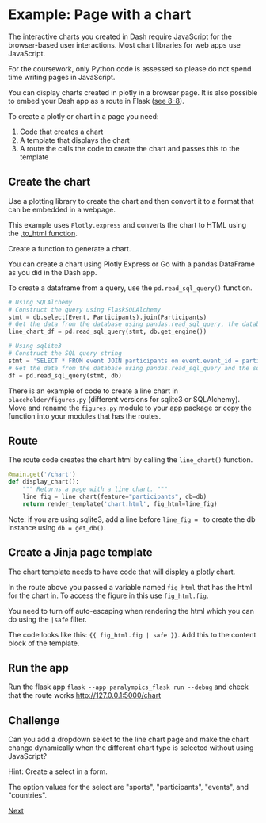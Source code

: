 # Example: Page with a chart

The interactive charts you created in Dash require JavaScript for the browser-based user interactions. Most chart
libraries for web apps use JavaScript.

For the coursework, only Python code is assessed so please do not spend time writing pages in JavaScript.

You can display charts created in plotly in a browser page. It is also possible to embed your Dash app as a route in
Flask ([see 8-8](8-8-other.md)).

To create a plotly or chart in a page you need:

1. Code that creates a chart
2. A template that displays the chart
3. A route the calls the code to create the chart and passes this to the template

## Create the chart

Use a plotting library to create the chart and then convert it to a format that can be embedded in a webpage.

This example uses `Plotly.express` and converts the chart to HTML using
the [.to_html function](https://plotly.com/python/interactive-html-export/).

Create a function to generate a chart.

You can create a chart using Plotly Express or Go with a pandas DataFrame as you did in the Dash app.

To create a dataframe from a query, use the `pd.read_sql_query()` function.

```python
# Using SQLAlchemy
# Construct the query using FlaskSQLAlchemy
stmt = db.select(Event, Participants).join(Participants)
# Get the data from the database using pandas.read_sql_query, the database engine is from the SQLAlchemy db object
line_chart_df = pd.read_sql_query(stmt, db.get_engine())

# Using sqlite3
# Construct the SQL query string
stmt = 'SELECT * FROM event JOIN participants on event.event_id = participants.event_id;'
# Get the data from the database using pandas.read_sql_query and the sqlite3 database connection from get_db()
df = pd.read_sql_query(stmt, db)
```

There is an example of code to create a line chart in `placeholder/figures.py` (different versions for sqlite3 or
SQLAlchemy).
Move and rename the `figures.py` module to your app package or copy the function into your modules that has the routes.

## Route

The route code creates the chart html by calling the `line_chart()` function.

```python
@main.get('/chart')
def display_chart():
    """ Returns a page with a line chart. """
    line_fig = line_chart(feature="participants", db=db)
    return render_template('chart.html', fig_html=line_fig)
```

Note: if you are using sqlite3, add a line before `line_fig = ` to create the db instance using `db = get_db()`.

## Create a Jinja page template

The chart template needs to have code that will display a plotly chart.

In the route above you passed a variable named `fig_html` that has the html for the chart in. To access the figure in
this use `fig_html.fig`.

You need to turn off auto-escaping when rendering the html which you can do using the `|safe` filter.

The code looks like this: `{{ fig_html.fig | safe }}`. Add this to the content block of the template.

## Run the app

Run the flask app  `flask --app paralympics_flask run --debug` and check that the route
works <http://127.0.0.1:5000/chart>

## Challenge

Can you add a dropdown select to the line chart page and make the chart change dynamically when the different chart type
is selected without using JavaScript?

Hint: Create a select in a form.

The option values for the select are "sports", "participants", "events", and "countries".

[Next](8-6-page-ml.md)